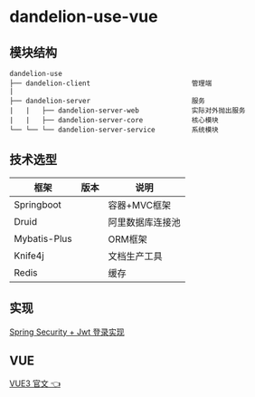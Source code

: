 # dandelion-use-vue

## 模块结构

```
dandelion-use
├── dandelion-client                         管理端
|  
├── dandelion-server                         服务
|   |   ├── dandelion-server-web             实际对外抛出服务
|   |   ├── dandelion-server-core            核心模块
└── └── └── dandelion-server-service         系统模块
```

## 技术选型

| 框架             | 版本 | 说明       | 
|----------------|----|----------|
| Springboot     |    | 容器+MVC框架 |
| Druid          |    | 阿里数据库连接池 |
| Mybatis-Plus   |    | ORM框架    |
| Knife4j        |    | 文档生产工具   |
| Redis          |    | 缓存    |

## 实现

[Spring Security + Jwt 登录实现](dandelion-server/doc/pdf/SpringSecurity+Jwt登录实现.pdf)

## VUE

[VUE3 官文 👈](https://cn.vuejs.org/guide/introduction.html)

